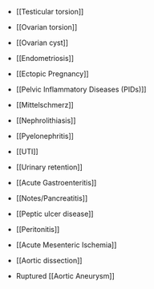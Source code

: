 - [[Testicular torsion]]
- [[Ovarian torsion]]
- [[Ovarian cyst]]
- [[Endometriosis]]
- [[Ectopic Pregnancy]]
- [[Pelvic Inflammatory Diseases (PIDs)]]
- [[Mittelschmerz]]

- [[Nephrolithiasis]]
- [[Pyelonephritis]]
- [[UTI]]
- [[Urinary retention]]

- [[Acute Gastroenteritis]]
- [[Notes/Pancreatitis]] 
- [[Peptic ulcer disease]]
- [[Peritonitis]] 

- [[Acute Mesenteric Ischemia]]
- [[Aortic dissection]]
- Ruptured [[Aortic Aneurysm]]



